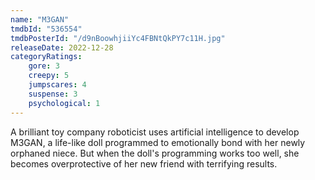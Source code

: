 ```yaml
---
name: "M3GAN"
tmdbId: "536554"
tmdbPosterId: "/d9nBoowhjiiYc4FBNtQkPY7c11H.jpg"
releaseDate: 2022-12-28
categoryRatings:
    gore: 3
    creepy: 5
    jumpscares: 4
    suspense: 3
    psychological: 1
---
```

A brilliant toy company roboticist uses artificial intelligence to develop M3GAN, a life-like doll programmed to emotionally bond with her newly orphaned niece. But when the doll's programming works too well, she becomes overprotective of her new friend with terrifying results.
